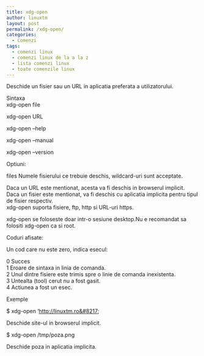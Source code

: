 ```yaml
---
title: xdg-open
author: linuxtm
layout: post
permalink: /xdg-open/
categories:
  - Comenzi
tags:
  - comenzi linux
  - comenzi linux de la a la z
  - lista comenzi linux
  - toate comenzile linux
---
```

Deschide un fisier sau un URL in aplicatia preferata a utilizatorului.

Sintaxa  
xdg-open file

xdg-open URL

xdg-open &#8211;help

xdg-open &#8211;manual

xdg-open &#8211;version 

Optiuni:

files Numele fisierului ce trebuie deschis, wildcard-uri sunt acceptate.

Daca un URL este mentionat, acesta va fi deschis in browserul implicit.  
Daca un fisier este mentionat, va fi deschis cu aplicatia implicita pentru tipul de fisier respectiv.  
xdg-open suporta fisiere, ftp, http si URL-uri https.

xdg-open se foloseste doar intr-o sesiune desktop.Nu e recomandat sa folositi xdg-open ca si root.

Coduri afisate:

Un cod care nu este zero, indica esecul:

0 Succes  
1 Eroare de sintaxa in linia de comanda.  
2 Unul dintre fisiere este trimis spre o linie de comanda inexistenta.  
3 Untealta (tool) cerut nu a fost gasit.  
4 Actiunea a fost un esec.

Exemple

$ xdg-open &#8216;http://linuxtm.ro&#8217;

Deschide site-ul in browserul implicit.

$ xdg-open /tmp/poza.png

Deschide poza in aplicatia implicita.